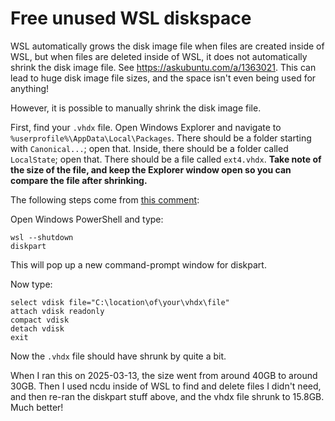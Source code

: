 # Free unused WSL diskspace

WSL automatically grows the disk image file when files are created inside of WSL,
but when files are deleted inside of WSL, it does not automatically shrink the
disk image file. See <https://askubuntu.com/a/1363021>. This can lead to huge disk image
file sizes, and the space isn't even being used for anything!

However, it is possible to manually shrink the disk image file.

First, find your `.vhdx` file.
Open Windows Explorer and navigate to `%userprofile%\AppData\Local\Packages`.
There should be a folder starting with `Canonical...`; open that.
Inside, there should be a folder called `LocalState`; open that.
There should be a file called `ext4.vhdx`.
**Take note of the size of the file, and keep the Explorer window open so you can compare the file after shrinking.**

The following steps come from [this comment](https://github.com/microsoft/WSL/issues/4699#issuecomment-627133168):

Open Windows PowerShell and type:

```
wsl --shutdown
diskpart
```

This will pop up a new command-prompt window for diskpart.

Now type:

```
select vdisk file="C:\location\of\your\vhdx\file"
attach vdisk readonly
compact vdisk
detach vdisk
exit
```

Now the `.vhdx` file should have shrunk by quite a bit.

When I ran this on 2025-03-13, the size went from around 40GB to around 30GB.
Then I used ncdu inside of WSL to find and delete files I didn't need, and then re-ran
the diskpart stuff above, and the vhdx file shrunk to 15.8GB. Much better!
